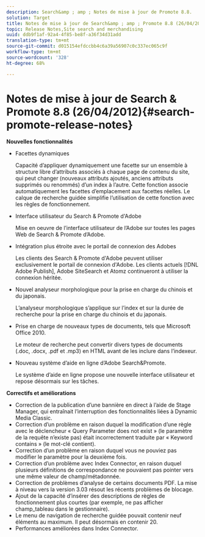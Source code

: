 ```yaml
---
description: Search&amp ; amp ; Notes de mise à jour de Promote 8.8.
solution: Target
title: Notes de mise à jour de Search&amp ; amp ; Promote 8.8 (26/04/2012)
topic: Release Notes,Site search and merchandising
uuid: ddb9f1af-92a4-4f85-be8f-a36f34d31add
translation-type: tm+mt
source-git-commit: d015154efdccbb4c6a39a56907c0c337ec065c9f
workflow-type: tm+mt
source-wordcount: '328'
ht-degree: 68%

---
```



# Notes de mise à jour de Search &amp; Promote 8.8 (26/04/2012){#search-promote-release-notes}

**Nouvelles fonctionnalités**

* Facettes dynamiques

   Capacité d’appliquer dynamiquement une facette sur un ensemble à structure libre d’attributs associés à chaque page de contenu du site, qui peut changer (nouveaux attributs ajoutés, anciens attributs supprimés ou renommés) d’un index à l’autre. Cette fonction associe automatiquement les facettes d’emplacement aux facettes réelles. Le calque de recherche guidée simplifie l’utilisation de cette fonction avec les règles de fonctionnement.
* Interface utilisateur du Search &amp; Promote d&#39;Adobe

   Mise en oeuvre de l’interface utilisateur de l’Adobe sur toutes les pages Web de Search &amp; Promote d’Adobe.
* Intégration plus étroite avec le portail de connexion des Adobes

   Les clients des Search &amp; Promote d&#39;Adobe peuvent utiliser exclusivement le portail de connexion d&#39;Adobe. Les clients actuels [!DNL Adobe Publish], Adobe SiteSearch et Atomz continueront à utiliser la connexion héritée.
*  Nouvel analyseur morphologique pour la prise en charge du chinois et du japonais.

   L’analyseur morphologique s’applique sur l’index et sur la durée de recherche pour la prise en charge du chinois et du japonais.
*  Prise en charge de nouveaux types de documents, tels que Microsoft Office 2010.

   Le moteur de recherche peut convertir divers types de documents (.doc, .docx, .pdf et .mp3) en HTML avant de les inclure dans l’indexeur.
* Nouveau système d’aide en ligne d’Adobe Search&amp;Promote.

   Le système d’aide en ligne propose une nouvelle interface utilisateur et repose désormais sur les tâches.

**Correctifs et améliorations**

* Correction de la publication d’une bannière en direct à l’aide de Stage Manager, qui entraînait l’interruption des fonctionnalités liées à Dynamic Media Classic.
* Correction d’un problème en raison duquel la modification d’une règle avec le déclencheur « Query Parameter does not exist » (le paramètre de la requête n’existe pas) était incorrectement traduite par « Keyword contains » (le mot-clé contient).
* Correction d’un problème en raison duquel vous ne pouviez pas modifier le paramètre pour la deuxième fois.
* Correction d’un problème avec Index Connector, en raison duquel plusieurs définitions de correspondance ne pouvaient pas pointer vers une même valeur de champ/métadonnée.
*  Correction de problèmes d’analyse de certains documents PDF. La mise à niveau vers la version 3.03 résout les récents problèmes de blocage.
* Ajout de la capacité d’insérer des descriptions de règles de fonctionnement plus courtes (par exemple, ne pas afficher champ_tableau dans le gestionnaire).
* Le menu de navigation de recherche guidée pouvait contenir neuf éléments au maximum. Il peut désormais en contenir 20.
* Performances améliorées dans Index Connector.

